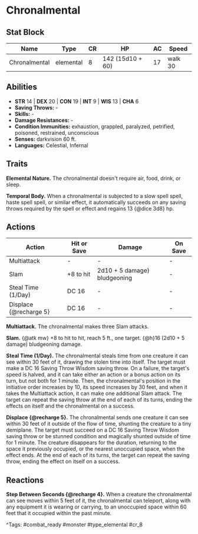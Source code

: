 # Chronalmental

## Stat Block

| Name | Type | CR | HP | AC | Speed |
|------|------|----|----|----|-------|
| Chronalmental | elemental | 8 | 142 (15d10 + 60) | 17 | walk 30 |

## Abilities

- **STR** 14 | **DEX** 20 | **CON** 19 | **INT** 9 | **WIS** 13 | **CHA** 6
- **Saving Throws:** -  
- **Skills:** -  
- **Damage Resistances:** -  
- **Condition Immunities:** exhaustion, grappled, paralyzed, petrified, poisoned, restrained, unconscious  
- **Senses:** darkvision 60 ft.  
- **Languages:** Celestial, Infernal

## Traits

**Elemental Nature.** The chronalmental doesn't require air, food, drink, or sleep.

**Temporal Body.** When a chronalmental is subjected to a slow spell spell, haste spell spell, or similar effect, it automatically succeeds on any saving throws required by the spell or effect and regains 13 {@dice 3d8} hp.


## Actions

| Action | Hit or Save | Damage | On Save |
|--------|--------------|--------|----------|
| Multiattack | - | - | - |
| Slam | +8 to hit | 2d10 + 5 damage) bludgeoning | - |
| Steal Time (1/Day) | DC 16 | - | - |
| Displace {@recharge 5} | DC 16 | - | - |

**Multiattack.** The chronalmental makes three Slam attacks.

**Slam.** {@atk mw} +8 to hit to hit, reach 5 ft., one target. {@h}16 (2d10 + 5 damage) bludgeoning damage.

**Steal Time (1/Day).** The chronalmental steals time from one creature it can see within 30 feet of it, drawing the stolen time into itself. The target must make a DC 16 Saving Throw Wisdom saving throw. On a failure, the target's speed is halved, and it can take either an action or a bonus action on its turn, but not both for 1 minute. Then, the chronalmental's position in the initiative order increases by 10, its speed increases by 30 feet, and when it takes the Multiattack action, it can make one additional Slam attack. The target can repeat the saving throw at the end of each of its turns, ending the effects on itself and the chronalmental on a success.

**Displace {@recharge 5}.** The chronalmental sends one creature it can see within 30 feet of it outside of the flow of time, shunting the creature to a tiny demiplane. The target must succeed on a DC 16 Saving Throw Wisdom saving throw or be stunned condition and magically shunted outside of time for 1 minute. The creature disappears for the duration, returning to the space it previously occupied, or the nearest unoccupied space, when the effect ends. At the end of each of its turns, the target can repeat the saving throw, ending the effect on itself on a success.

## Reactions

**Step Between Seconds {@recharge 4}.** When a creature the chronalmental can see moves within 5 feet of it, the chronalmental can teleport, along with any equipment it is wearing or carrying, to an unoccupied space within 60 feet that it occupied within the past minute.



^Tags: #combat_ready #monster #type_elemental #cr_8